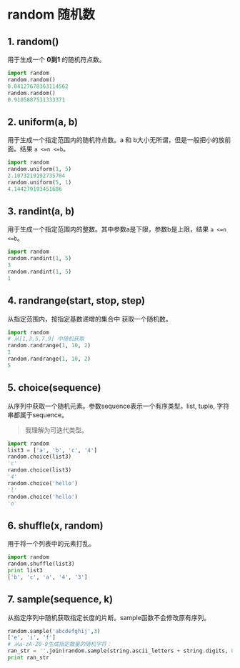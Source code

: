 # random 随机数

## 1. random()

用于生成一个 **0到1** 的随机符点数。

```python
import random
random.random()
0.04127678363114562
random.random()
0.9105887531333371
```

## 2. uniform(a, b)

用于生成一个指定范围内的随机符点数。a 和 b大小无所谓，但是一般把小的放前面。结果 `a <=n <=b`。

```python
import random
random.uniform(1, 5)
2.1073219192735704
random.uniform(5, 1)
4.144279193451686
```

## 3. randint(a, b)

用于生成一个指定范围内的整数。其中参数a是下限，参数b是上限，结果 `a <=n <=b`。

```python
import random
random.randint(1, 5)
3
random.randint(1, 5)
1
```

## 4. randrange(start, stop, step)

从指定范围内，按指定基数递增的集合中 获取一个随机数。

```python
import random
# 从[1,3,5,7,9] 中随机获取
random.randrange(1, 10, 2)
1
random.randrange(1, 10, 2)
5
```

## 5. choice(sequence)

从序列中获取一个随机元素。参数sequence表示一个有序类型。list, tuple, 字符串都属于sequence。

> 我理解为可迭代类型。

```python
import random
list3 = ['a', 'b', 'c', '4']
random.choice(list3)
'c'
random.choice(list3)
'4'
random.choice('hello')
'l'
random.choice('hello')
'o'
```

## 6. shuffle(x, random)

用于将一个列表中的元素打乱。

```python
import random
random.shuffle(list3)
print list3
['b', 'c', 'a', '4', '3']
```

## 7. sample(sequence, k)

从指定序列中随机获取指定长度的片断。sample函数不会修改原有序列。

```python
random.sample('abcdefghij',3) 
['e', 'i', 'f']
# 从a-zA-Z0-9生成指定数量的随机字符：
ran_str = ''.join(random.sample(string.ascii_letters + string.digits, 8))
print ran_str
```

